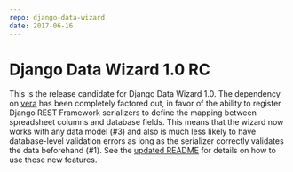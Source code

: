 ```yaml
---
repo: django-data-wizard
date: 2017-06-16
---
```


# Django Data Wizard 1.0 RC

This is the release candidate for Django Data Wizard 1.0.   The dependency on [vera](https://wq.io/vera) has been completely factored out, in favor of the ability to register Django REST Framework serializers to define the mapping between spreadsheet columns and database fields.  This means that the wizard now works with any data model (#3) and also is much less likely to have database-level validation errors as long as the serializer correctly validates the data beforehand (#1).  See the [updated README](https://wq.io/django-data-wizard#readme) for details on how to use these new features.